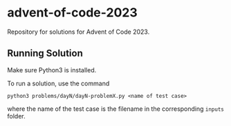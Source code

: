 # advent-of-code-2023

Repository for solutions for Advent of Code 2023.

## Running Solution

Make sure Python3 is installed.

To run a solution, use the command
```
python3 problems/dayN/dayN-problemX.py <name of test case>
```
where the name of the test case is the filename in the corresponding `inputs` folder.
